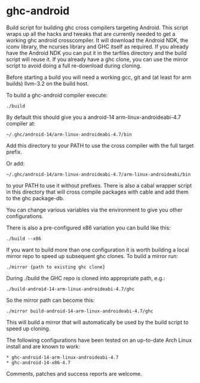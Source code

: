 ghc-android
===========

Build script for building ghc cross compilers targeting Android. This
script wraps up all the hacks and tweaks that are currently needed to
get a working ghc android crosscompiler. It will download the Android
NDK, the iconv library, the ncurses library and GHC itself as
required. If you already have the Android NDK you can put it in the
tarfiles directory and the build script will reuse it. If you already
have a ghc clone, you can use the mirror script to avoid doing a full
re-download during cloning.

Before starting a build you will need a working gcc, git and (at least
for arm builds) llvm-3.2 on the build host.

To build a ghc-android compiler execute:

    ./build

By default this should give you a android-14 arm-linux-androideabi-4.7
compiler at:

    ~/.ghc/android-14/arm-linux-androideabi-4.7/bin

Add this directory to your PATH to use the cross compiler with the
full target prefix.

Or add:

    ~/.ghc/android-14/arm-linux-androideabi-4.7/arm-linux-androideabi/bin

to your PATH to use it without prefixes. There is also a cabal wrapper
script in this directory that will cross compile packages with cable
and add them to the ghc package-db.

You can change various variables via the environment to give you other
configurations.

There is also a pre-configured x86 variation you can build like this:

    ./build --x86

If you want to build more than one configuration it is worth building
a local mirror repo to speed up subsequent ghc clones. To build a
mirror run:

    ./mirror {path to existing ghc clone}
    
During ./build the GHC repo is cloned into appropriate path, e.g.:

    ./build-android-14-arm-linux-androideabi-4.7/ghc
    
So the mirror path can become this:

    ./mirror build-android-14-arm-linux-androideabi-4.7/ghc

This will build a mirror that will automatically be used by the build
script to speed up cloning.

The following configurations have been tested on an up-to-date Arch
Linux install and are known to work:

    * ghc-android-14-arm-linux-androideabi-4.7
    * ghc-android-14-x86-4.7

Comments, patches and success reports are welcome.
